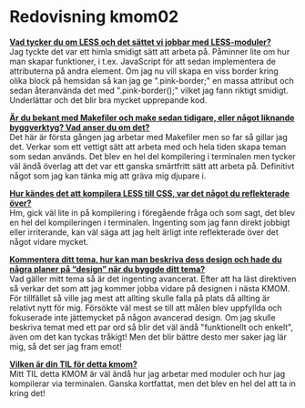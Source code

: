 ---
---
Redovisning kmom02
=========================

<b><u>Vad tycker du om LESS och det sättet vi jobbar med LESS-moduler?</u></b><br>
Jag tyckte det var ett himla smidigt sätt att arbeta på. Påminner lite om hur man skapar funktioner, i t.ex. JavaScript för att sedan implementera de attributerna på andra element. Om jag nu vill skapa en viss border kring olika block på hemsidan så kan jag ge ".pink-border;" en massa attribut och sedan återanvända det med ".pink-border();" vilket jag fann riktigt smidigt. Underlättar och det blir bra mycket upprepande kod.<br>

<b><u>Är du bekant med Makefiler och make sedan tidigare, eller något liknande byggverktyg? Vad anser du om det?</u></b><br>
Det här är första gången jag arbetar med Makefiler men so far så gillar jag det. Verkar som ett vettigt sätt att arbeta med och hela tiden skapa teman som sedan används. Det blev en hel del kompilering i terminalen men tycker väl ändå överlag att det var ett ganska smärtfritt sätt att arbeta på. Definitivt något som jag kan tänka mig att gräva mig djupare i.<br>

<b><u>Hur kändes det att kompilera LESS till CSS, var det något du reflekterade över?</u></b><br>
Hm, gick väl lite in på kompilering i föregående fråga och som sagt, det blev en hel del kompileringen i terminalen. Ingenting som jag fann direkt jobbigt eller irriterande, kan väl säga att jag helt ärligt inte reflekterade över det något vidare mycket. <br>

<b><u>Kommentera ditt tema, hur kan man beskriva dess design och hade du några planer på “design” när du byggde ditt tema?</u></b><br>
Vad gäller mitt tema så är det ingenting avancerat. Efter att ha läst direktiven så verkar det som att jag kommer jobba vidare på designen i nästa KMOM. För tillfället så ville jag mest att allting skulle falla på plats då allting är relativt nytt för mig. Försökte väl mest se till att målen blev uppfyllda och fokuserade inte jättemycket på någon avancerad design. Om jag skulle beskriva temat med ett par ord så blir det väl ändå "funktionellt och enkelt", även om det kan tyckas tråkigt! Men det blir bättre desto mer saker jag lär mig, så det ser jag fram emot!<br>

<b><u>Vilken är din TIL för detta kmom?</u></b><br>
Mitt TIL detta KMOM är väl ändå hur jag arbetar med moduler och hur jag kompilerar via terminalen. Ganska kortfattat, men det blev en hel del att ta in kring det!<br>
